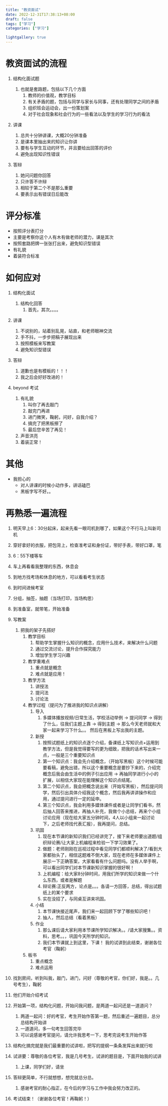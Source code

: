 ```yaml
---
title: "教资面试"
date: 2022-12-31T17:38:13+08:00
draft: false
tags: ["学习"]
categories: ["学习"]

lightgallery: true
---
```


# 教资面试的流程
1. 结构化面试题
   1. 也就是套路题，包括以下几个方面
      1. 教师的价值观，教学目标
      2. 有关矛盾的题，包括与同学与家长与同事，还有处理同学之间的矛盾
      3. 组织班会运动会，出一份策划案
      4. 对于社会现象和社会行为的一些看法以及学生的学习行为的看法

2. 讲课
   1. 总共十分钟讲课，大概20分钟准备
   2. 是课本里抽出来的知识让你讲
   3. 要有与学生互动的环节，并且要给出回答的评价
   4. 避免出现知识性错误
   
3. 答辩
   1. 她问问题你回答
   2. 只许答不许辩
   3. 相较于第二个不是那么重要
   4. 要表示出有错误日后能改

# 评分标准
- 按照评分表打分
- 主要是考察你这个人有木有做老师的潜力，课是其次
- 按照套路把牌一张张打出来，避免知识型错误
- 有礼貌
- 着装符合标准

# 如何应对
1. 结构化面试
   1. 结构化回答
      1. 首先，其次。。。。


2. 讲课
   1. 不说别的，站着别乱晃，站直，和老师眼神交流
   2. 手不抖，一步步把稿子展现出来
   3. 按照模板来写教案
   4. 避免知识型错误
   
3. 答辩
   1. 道歉也是有模板的！！！
   2. 我之后会好好改进的！

4. beyond 考试
   1. 有礼貌
      1. 叫你了再去敲门
      2. 敲完门再进
      3. 进门微笑，鞠躬，问好，自我介绍？
      4. 搞完了把黑板擦了
      5. 最后您辛苦了再见！
   2. 声音洪亮
   3. 着装正常！


# 其他
- 我担心的
  - 对人讲课的时候小动作多，讲话磕巴
  - 黑板字写不好。。



# 再熟悉一遍流程
1. 明天早上6：30分起床，起来先看一眼司机到哪了，如果这个不行马上叫新司机
2. 穿好拿好的衣服，把包背上，检查准考证和身份证，带好手表，带好口罩，笔
3. 6：55下楼等车
4. 车上再看看我整理的东西，休息会
5. 到地方找考场和休息的地方，可以看看考生状态
6. 到时间进候考室

7. 分组，抽签，抽题（当场打印，当场构思） 
8. 到准备室，就带笔，开始准备
9. 写教案
   1.  把我的架子先搭好
       1.  教学目标
           1.  帮助学生掌握什么知识的概念，应用什么技术，来解决什么问题
           2.  通过交流讨论，提升合作探究能力
           3.  增加学生学习兴趣
       2.  教学重难点
           1.  重点就是概念
           2.  难点就是应用！
       3.  教学方法
           1.  讲授法
           2.  提问法
           3.  讨论法
       4.  教学过程（提问为了推进我的知识点讲解）
           1.  导入
               1.  多媒体播放视频/日常生活，学校活动举例 -> 提问同学 -> 得到了什么，往我们主题上靠 -> 得到主题 -> 那么今天老师就和大家一起来学习下什么。。 然后在黑板上写出我的主题。
           2.  新授
               1.  按照试题纸上的知识点逐个介绍，备课纸上写知识点+运用到教学方法，但是我觉得要写的更为细致，把我的话术写出来一点，一般是三个重要知识点
               2.  第一个知识点：我会先介绍概念，（开始写黑板）这个时候可能要看稿，避免出错，所以这个重要概念是要抄下来的，介绍完概念后我会由生活中的例子引出应用 -> 再抽同学进行小小的扩展，以相信大家现在能理解这个知识点结尾。
               3.  第二个知识点，我会把概念说出来（开始写黑板），然后提问同学，然后引出具体介绍我这个概念，然后我再讲讲操作和应用，通过提问进行一定的延申。
               4.  第三个知识点，我会利用多媒体课件或者是让同学们看书，然后抽人回答来推进，再抽人补充，我做个小总结，再来个小组讨论应用（现在给大家五分钟时间，4人以小组来一起讨论下，之后老师找代表汇报），我再提问，总结。
           3.  巩固
               1.  现在本节课的新知识我们已经讲完了，接下来老师要出道题/组织辩论赛/让大家上机编程来检验一下学习效果了。
               2.  做题：老师刚刚在巡视过程中看见同学们都顺利解决了/看到大家都抬头了，相信这题难不倒大家，现在老师在多媒体课件上展示一下正确答案，大家看看有什么问题吗。没有人举手啊，可以看出同学们对本节课新知识掌握的很好啊！
               3.  上机编程：给大家8分钟时间，用我们所学的知识来做一个什么东西，或者是解题
               4.  辩论赛:正反两方，论点是。。。各请一方回答，总结，得出试题纸上的某个要求
               5.  实在没招了，与同桌互讲来巩固。
           4.  小结
               1.  本节课快接近尾声，我们来一起回顾下学了哪些知识吧！
               2.  抽人，然后总结（看着黑板）
           5.  作业
               1.  那么课后请大家利用本节课所学知识解决。。/请大家搜集。。资料，思考。。，巩固今天所学的知识。
               2.  我们本节课就上到这里，下课！ 我的试讲到此结束，谢谢各位考官（鞠躬）
       5.  板书
           1.  重点概念
           2.  难点运用
10. 找到房间，听到叫我，敲门，进门，问好（尊敬的考官，你们好，我是。。几号考生），鞠躬
11. 他们开始介绍考试
12. 开始第一项，结构化问题，开始问我问题，是两道一起问还是一道道问？
    1.  两道一起问：好的考官，考生开始作答第一题，然后重述一遍题目，总分总结构开始讲
    2.  一道道问，多一句考生回答完毕
    3.  可以说感谢考官提问，请允许我思考一下，思考完说考生开始作答

13. 结构化搞完就是我们最重要的试讲啦，把写的提纲一条条发挥出来就行啦
14. 试讲要：尊敬的各位考官，我是几号考生，试讲的题目是，下面开始我的试讲
    1.  上课，同学们好，请坐
15. 答辩更简单，不行就想想，想完就总分总。
    1.  感谢考官的耐心指正，在今后的学习与工作中我会努力改正的。
16. 考试结束！（谢谢各位考官！再鞠躬！）

